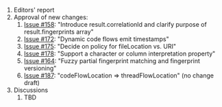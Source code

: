 1. Editors' report
1. Approval of new changes:
    1. [Issue #158](https://github.com/oasis-tcs/sarif-spec/issues/158): "Introduce result.correlationId and clarify purpose of result.fingerprints array"
    1. [Issue #172](https://github.com/oasis-tcs/sarif-spec/issues/172): "Dynamic code flows emit timestamps"
    1. [Issue #175](https://github.com/oasis-tcs/sarif-spec/issues/175): "Decide on policy for fileLocation vs. URI"
    1. [Issue #178](https://github.com/oasis-tcs/sarif-spec/issues/178): "Support a character or column interpretation property"
    1. [Issue #164](https://github.com/oasis-tcs/sarif-spec/issues/164): "Fuzzy partial fingerprint matching and fingerprint versioning"
    1. [Issue #187](https://github.com/oasis-tcs/sarif-spec/issues/187): "codeFlowLocation => threadFlowLocation" (no change draft)
1. Discussions
    1. TBD
